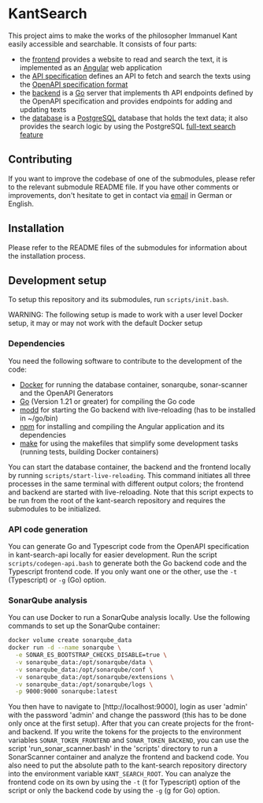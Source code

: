 # KantSearch

This project aims to make the works of the philosopher Immanuel Kant easily accessible and searchable. It consists of four parts:

- the [frontend](https://github.com/FrHorschig/kant-search-frontend) provides a website to read and search the text, it is implemented as an [Angular](https://angular.dev/) web application
- the [API specification](https://github.com/FrHorschig/kant-search-api) defines an API to fetch and search the texts using the [OpenAPI specification format](https://swagger.io/)
- the [backend](https://github.com/FrHorschig/kant-search-backend) is a [Go](https://go.dev/) server that implements th API endpoints defined by the OpenAPI specification and provides endpoints for adding and updating texts
- the [database](https://github.com/FrHorschig/kant-search-database) is a [PostgreSQL](https://www.postgresql.org/) database that holds the text data; it also provides the search logic by using the PostgreSQL [full-text search feature](https://www.postgresql.org/docs/current/textsearch.html)

## Contributing

If you want to improve the codebase of one of the submodules, please refer to the relevant submodule README file. If you have other comments or improvements, don't hesitate to get in contact via [email](mailto:frhorschig@mailbox.org) in German or English.

## Installation

Please refer to the README files of the submodules for information about the installation process.

## Development setup

To setup this repository and its submodules, run `scripts/init.bash`.

WARNING: The following setup is made to work with a user level Docker setup, it may or may not work with the default Docker setup

### Dependencies

You need the following software to contribute to the development of the code:

- [Docker](https://www.docker.com/get-started/) for running the database container, sonarqube, sonar-scanner and the OpenAPI Generators
- [Go](https://go.dev/learn/) (Version 1.21 or greater) for compiling the Go code
- [modd](https://github.com/cortesi/modd) for starting the Go backend with live-reloading (has to be installed in ~/go/bin)
- [npm](https://docs.npmjs.com/getting-started/configuring-your-local-environment) for installing and compiling the Angular application and its dependencies
- [make](https://www.gnu.org/software/make/) for using the makefiles that simplify some development tasks (running tests, building Docker containers)

You can start the database container, the backend and the frontend locally by running `scripts/start-live-reloading`. This command initiates all three processes in the same terminal with different output colors; the frontend and backend are started with live-reloading. Note that this script expects to be run from the root of the kant-search repository and requires the submodules to be initialized.

### API code generation

You can generate Go and Typescript code from the OpenAPI specification in kant-search-api locally for easier development. Run the script `scripts/codegen-api.bash` to generate both the Go backend code and the Typescript frontend code. If you only want one or the other, use the `-t` (Typescript) or `-g` (Go) option.

### SonarQube analysis

You can use Docker to run a SonarQube analysis locally. Use the following commands to set up the SonarQube container:

```bash
docker volume create sonarqube_data
docker run -d --name sonarqube \
  -e SONAR_ES_BOOTSTRAP_CHECKS_DISABLE=true \
  -v sonarqube_data:/opt/sonarqube/data \
  -v sonarqube_data:/opt/sonarqube/conf \
  -v sonarqube_data:/opt/sonarqube/extensions \
  -v sonarqube_data:/opt/sonarqube/logs \
  -p 9000:9000 sonarqube:latest
```

You then have to navigate to [http://localhost:9000], login as user 'admin' with the password 'admin' and change the password (this has to be done only once at the first setup). After that you can create projects for the front- and backend. If you write the tokens for the projects to the environment variables `SONAR_TOKEN_FRONTEND` and `SONAR_TOKEN_BACKEND`, you can use the script 'run_sonar_scanner.bash' in the 'scripts' directory to run a SonarScanner container and analyze the frontend and backend code. You also need to put the absolute path to the kant-search repository directory into the environment variable `KANT_SEARCH_ROOT`. You can analyze the frontend code on its own by using the `-t` (t for Typescript) option of the script or only the backend code by using the `-g` (g for Go) option.
